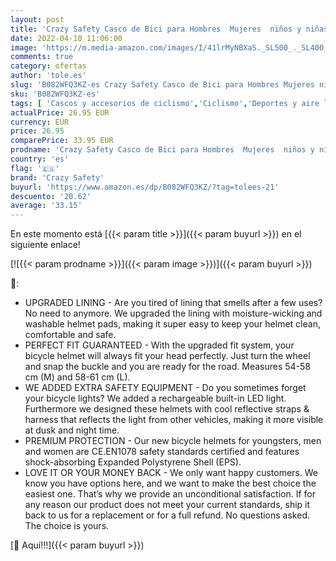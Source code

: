 ```yaml
---
layout: post
title: 'Crazy Safety Casco de Bici para Hombres  Mujeres  niños y niñas | Casco de Bicicleta con luz LED Recargable por USB integrada | Correas Reflectantes para Mayor Seguridad | Casco de Bici Urbana Ligero'
date: 2022-04-10 11:06:00
image: 'https://m.media-amazon.com/images/I/41lrMyNBXaS._SL500_._SL400_.jpg'
comments: true
category: ofertas
author: 'tole.es'
slug: 'B082WFQ3KZ-es Crazy Safety Casco de Bici para Hombres Mujeres niños y...'
sku: 'B082WFQ3KZ-es'
tags: [ 'Cascos y accesorios de ciclismo','Ciclismo','Deportes y aire libre','Ropa y equipo para deportes','bicicleta','crazy safety', ]
actualPrice: 26.95 EUR
currency: EUR
price: 26.95
comparePrice: 33.95 EUR
prodname: 'Crazy Safety Casco de Bici para Hombres  Mujeres  niños y niñas | Casco de Bicicleta con luz LED Recargable por USB integrada | Correas Reflectantes para Mayor Seguridad | Casco de Bici Urbana Ligero'
country: 'es'
flag: '🇪🇸'
brand: 'Crazy Safety'
buyurl: 'https://www.amazon.es/dp/B082WFQ3KZ/?tag=tolees-21'
descuento: '20.62'
average: '33.15'
---
```


En este momento está [{{< param title >}}]({{< param buyurl >}}) en el siguiente enlace!

[![{{< param prodname >}}]({{< param image >}})]({{< param buyurl >}})

🔎:

- UPGRADED LINING - Are you tired of lining that smells after a few uses? No need to anymore. We upgraded the lining with moisture-wicking and washable helmet pads, making it super easy to keep your helmet clean, comfortable and safe.
- PERFECT FIT GUARANTEED - With the upgraded fit system, your bicycle helmet will always fit your head perfectly. Just turn the wheel and snap the buckle and you are ready for the road. Measures 54-58 cm (M) and 58-61 cm (L).
- WE ADDED EXTRA SAFETY EQUIPMENT - Do you sometimes forget your bicycle lights? We added a rechargeable built-in LED light. Furthermore we designed these helmets with cool reflective straps & harness that reflects the light from other vehicles, making it more visible at dusk and night time.
- PREMIUM PROTECTION - Our new bicycle helmets for youngsters, men and women are CE.EN1078 safety standards certified and features shock-absorbing Expanded Polystyrene Shell (EPS).
- LOVE IT OR YOUR MONEY BACK - We only want happy customers. We know you have options here, and we want to make the best choice the easiest one. That’s why we provide an unconditional satisfaction. If for any reason our product does not meet your current standards, ship it back to us for a replacement or for a full refund. No questions asked. The choice is yours.

[🛒 Aquí!!!]({{< param buyurl >}})
